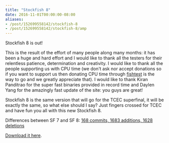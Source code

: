 ```yaml
---
title: "Stockfish 8"
date: 2016-11-01T00:00:00-08:00
aliases:
- /post/152699558142/stockfish-8
- /post/152699558142/stockfish-8/amp
---
```


Stockfish 8 is out!

This is the result of the effort of many people along many months: it
has been a huge and hard effort and I would like to thank all the
testers for their relentless patience, determination and creativity. I
would like to thank all the people supporting us with CPU time (we don't
ask nor accept donations so if you want to support us then donating CPU
time through [fishtest](http://tests.stockfishchess.org/tests) is the
way to go and we greatly appreciate that). I would like to thank Kiran
Panditrao for the super fast binaries provided in record time and Daylen
Yang for the amazingly fast update of the site: you guys are great!

Stockfish 8 is the same version that will go for the TCEC superfinal, it
will be exactly the same, so what else should I say? Just fingers
crossed for TCEC and have fun you all with this new Stockfish 8.

Differences between SF 7 and SF 8: [168 commits, 1683 additions, 1628
deletions](https://github.com/official-stockfish/Stockfish/compare/official-stockfish:sf_7...sf_8)

[Download it here](https://stockfishchess.org/download/).
